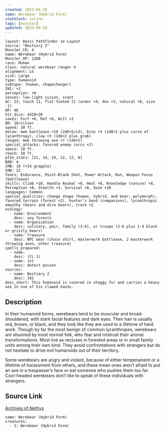 ```yaml
---
created: 2023-04-28
name: Werebear (Hybrid Form)
statblock: inline
tags: [monster]
updated: 2023-04-28
---
```

```statblock
layout: Basic Pathfinder 1e Layout
source: "Bestiary 2"
Monster_CR: 4
name: Werebear (Hybrid Form)
Monster_XP: 1200
race: Human
class: natural werebear ranger 4
alignment: LG
size: Large
type: humanoid
subtype: (human, shapechanger)
INI: +2
perception: +8
senses: low-light vision, scent
AC: 23, touch 11, flat-footed 21 (armor +4, dex +2, natural +8, size -1)
HP: 46
hit_dice: 4d10+20
saves: Fort +6, Ref +6, Will +2
DR: 10/silver
speed: 30 ft.
melee: mwk battleaxe +10 (2d6+5/x3), bite +3 (1d8+2 plus curse of lycanthropy), claw +3 (1d6+2 plus grab)
ranged: mwk throwing axe +7 (1d6+5)
special_attacks: favored enemy (orcs +2)
space: 10 ft.
reach: 10 ft.
pf1e_stats: [21, 14, 19, 12, 12, 8]
BAB: 4
CMB: 10 (+14 grapple)
CMD: 22
feats: Endurance, Point-Blank Shot, Power Attack, Run, Weapon Focus (battleaxe)
skills: Climb +10, Handle Animal +6, Heal +8, Knowledge (nature) +8, Perception +8, Stealth +3, Survival +8, Swim +10
languages: Common
special_qualities: change shape (human, hybrid, and bear; polymorph), favored terrain (forest +2), hunter’s bond (companions), lycanthropic empathy (bears and dire bears), track +2
ecology:
  - name: Environment
    desc: any forests
  - name: Organisation
    desc: solitary, pair, family (3-6), or troupe (3-6 plus 1-4 black or grizzly bears)
  - name: Treasure
    desc: NPC Gear (chain shirt, masterwork battleaxe, 2 masterwork throwing axes, other treasure)
spells_prepared:
  - name:
    desc: (CL 1)
  - name: 1st
    desc: detect poison
sources:
  - name: Bestiary 2
    desc: 181
desc_short: This humanoid is covered in shaggy fur and carries a heavy axe in one of his clawed hands.
```
## Description
In their humanoid forms, werebears tend to be muscular and broad-shouldered, with stark facial features and dark eyes. Their hair is usually red, brown, or black, and they look like they are used to a lifetime of hard work. Though by far the most benign of common lycanthropes, werebears are shunned by most normal folk, who fear and mistrust their animal transformations. Most live as recluses in forested areas or in small family units among their own kind. They avoid confrontations with strangers but do not hesitate to drive evil humanoids out of their territory.

Some werebears are angry and violent, because of either temperament or a lifetime of harassment from others, and these mean ones aren’t afraid to put an axe in a trespasser’s face or eat someone who pushes them too far. Cool-headed werebears don’t like to speak of these individuals with strangers.
## Source Link
[Archives of Nethys](https://aonprd.com/MonsterDisplay.aspx?ItemName=Werebear%20(Hybrid%20Form))
```encounter-table
name: Werebear (Hybrid Form)
creatures:
  - 1: Werebear (Hybrid Form)
```
